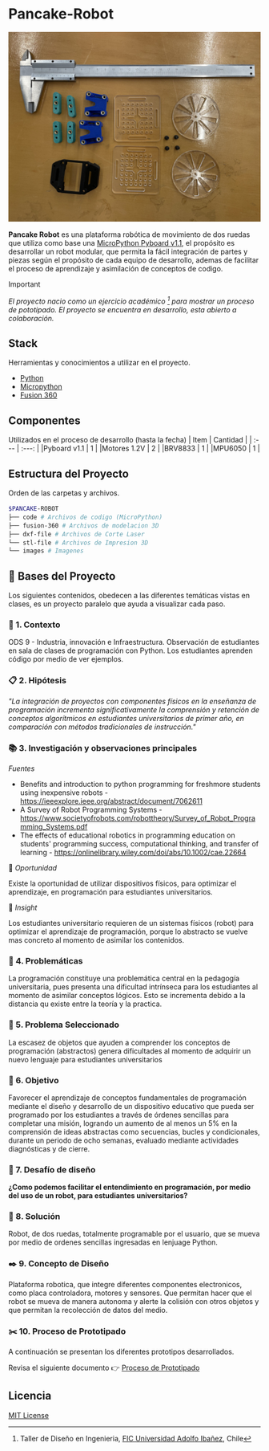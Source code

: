 # Pancake-Robot
![pancake-robot](images/record/it4-prototipo.jpeg "pancake-robot")

**Pancake Robot** es una plataforma robótica de movimiento de dos ruedas que utiliza como base una [MicroPython Pyboard v1.1](https://micropython.org), el propósito es desarrollar un robot modular, que permita la fácil integración de partes y piezas según el propósito de cada equipo de desarrollo, ademas de facilitar el proceso de aprendizaje y asimilación de conceptos de codigo.

> [!IMPORTANT]
> *El proyecto nacio como un ejercicio académico [^1] para mostrar un proceso de pototipado. El proyecto se encuentra en desarrollo, esta abierto a colaboración.*

## Stack
Herramientas y conocimientos a utilizar en el proyecto.
- [Python](https://www.python.org)
- [Micropython](https://micropython.org)
- [Fusion 360](https://www.autodesk.com/products/fusion-360/overview)

## Componentes
Utilizados en el proceso de desarrollo (hasta la fecha)
| Item | Cantidad |
| :--- | :---: |
|Pyboard v1.1 | 1 |
|Motores 1.2V | 2 |
|BRV8833 | 1 |
|MPU6050 | 1 |

## Estructura del Proyecto
Orden de las carpetas y archivos.
```Bash
$PANCAKE-ROBOT
├── code # Archivos de codigo (MicroPython)
├── fusion-360 # Archivos de modelacion 3D
├── dxf-file # Archivos de Corte Laser
└── stl-file # Archivos de Impresion 3D
└── images # Imagenes
```
## :school_satchel: Bases del Proyecto
Los siguientes contenidos, obedecen a las diferentes temáticas vistas en clases, es un proyecto paralelo que ayuda a visualizar cada paso.

### :postbox: 1. Contexto
ODS 9 - Industria, innovación e Infraestructura.
Observación de estudiantes en sala de clases de programación con Python. Los estudiantes aprenden código por medio de ver ejemplos.

### :clipboard: 2. Hipótesis
*"La integración de proyectos con componentes físicos en la enseñanza de programación incrementa significativamente la comprensión y retención de conceptos algorítmicos en estudiantes universitarios de primer año, en comparación con métodos tradicionales de instrucción."*

### :books: 3. Investigación y observaciones principales
*Fuentes*
- Benefits and introduction to python programming for freshmore students using inexpensive robots - https://ieeexplore.ieee.org/abstract/document/7062611
- A Survey of Robot Programming Systems - https://www.societyofrobots.com/robottheory/Survey_of_Robot_Programming_Systems.pdf
- The effects of educational robotics in programming education on students' programming success, computational thinking, and transfer of learning - https://onlinelibrary.wiley.com/doi/abs/10.1002/cae.22664

:pushpin: *Oportunidad*

Existe la oportunidad de utilizar dispositivos físicos, para optimizar el aprendizaje, en programación para estudiantes universitarios.

:pushpin: *Insight*

Los estudiantes universitario requieren de un sistemas físicos (robot) para optimizar el aprendizaje de programación, porque lo abstracto se vuelve mas concreto al momento de asimilar los contenidos.

### :page_facing_up: 4. Problemáticas
La programación constituye una problemática central en la pedagogía universitaria, pues presenta una dificultad intrínseca para los estudiantes al momento de asimilar conceptos lógicos.  Esto se incrementa debido a la distancia qu existe entre la teoría y la practica.

### :green_book: 5. Problema Seleccionado
La escasez de objetos que ayuden a comprender los conceptos de programación (abstractos) genera dificultades al momento de adquirir un nuevo lenguaje para estudiantes universitarios

### :dart: 6. Objetivo
Favorecer el aprendizaje de conceptos fundamentales de programación mediante el diseño y desarrollo de un dispositivo educativo que pueda ser programado por los estudiantes a través de órdenes sencillas para completar una misión, logrando un aumento de al menos un 5% en la comprensión de ideas abstractas como secuencias, bucles y condicionales, durante un periodo de ocho semanas, evaluado mediante actividades diagnósticas y de cierre.

### :pencil: 7. Desafío de diseño
**¿Como podemos facilitar el entendimiento en programación, por medio del uso de un robot, para estudiantes universitarios?**

### :triangular_ruler: 8. Solución
Robot, de dos ruedas, totalmente programable por el usuario, que se mueva por medio de ordenes sencillas ingresadas en lenjuage Python.

### :black_nib: 9. Concepto de Diseño
Plataforma robotica, que integre diferentes componentes electronicos, como placa controladora, motores y sensores. Que permitan hacer que el robot se mueva de manera autonoma y alerte la colisión con otros objetos y que permitan la recolección de datos del medio.

### :scissors: 10. Proceso de Prototipado
A continuación se presentan los diferentes prototipos desarrollados.

Revisa el siguiente documento :point_right: [Proceso de Prototipado](PROTOTIPOS.md)

## Licencia
[MIT License](LICENSE)

[^1]: Taller de Diseño en Ingenieria, [FIC Universidad Adolfo Ibañez](https://www.uai.cl/ingenieria-y-ciencias), Chile
